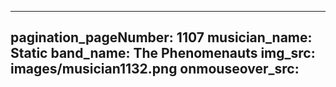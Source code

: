 ------
pagination_pageNumber: 1107
musician_name: Static
band_name: The Phenomenauts
img_src: images/musician1132.png
onmouseover_src: 
------